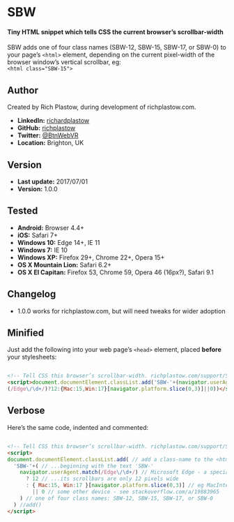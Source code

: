SBW
===

#### Tiny HTML snippet which tells CSS the current browser’s scrollbar-width

SBW adds one of four class names (SBW-12, SBW-15, SBW-17, or SBW-0) to your
page’s `<html>` element, depending on the current pixel-width of the browser
window’s vertical scrollbar, eg:  
`<html class="SBW-15">`


Author
------
Created by Rich Plastow, during development of richplastow.com.

+ __LinkedIn:__     [richardplastow](https://linkedin.com/in/richardplastow)
+ __GitHub:__       [richplastow](https://github.com/richplastow)
+ __Twitter:__      [@BtnWebVR](https://twitter.com/BtnWebVR)
+ __Location:__     Brighton, UK


Version
-------
+ __Last update:__  2017/07/01
+ __Version:__      1.0.0


Tested
------
+ __Android:__             Browser 4.4+
+ __iOS:__                 Safari 7+
+ __Windows 10:__          Edge 14+, IE 11
+ __Windows 7:__           IE 10
+ __Windows XP:__          Firefox 29+, Chrome 22+, Opera 15+
+ __OS X Mountain Lion:__  Safari 6.2+
+ __OS X El Capitan:__     Firefox 53, Chrome 59, Opera 46 (16px?), Safari 9.1


Changelog
---------
+ 1.0.0       works for richplastow.com, but will need tweaks for wider adoption


Minified
--------

Just add the following into your web page’s `<head>` element, placed __before__
your stylesheets:

```html

<!-- Tell CSS this browser’s scrollbar-width. richplastow.com/support/SBW.md -->
<script>document.documentElement.classList.add('SBW-'+(navigator.userAgent.match
(/Edge\/\d+/)?12:{Mac:15,Win:17}[navigator.platform.slice(0,3)]||0))</script>

```


Verbose
-------
Here’s the same code, indented and commented:

```html

<!-- Tell CSS this browser’s scrollbar-width. richplastow.com/support/SBW.md -->
<script>
document.documentElement.classList.add( // add a class-name to the <html> tag...
  'SBW-'+( // ...beginning with the text 'SBW-'
    navigator.userAgent.match(/Edge\/\d+/) // Microsoft Edge - a special case...
      ? 12 // ...its scrollbars are only 12 pixels wide
      : { Mac:15, Win:17 }[navigator.platform.slice(0,3)] // eg MacIntel, Win32
        || 0 // some other device - see stackoverflow.com/a/19883965
    ) // one of four class names: SBW-12, SBW-15, SBW-17, or SBW-0
  ) //add()
</script>

```
